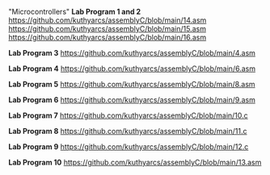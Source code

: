 "Microcontrollers" 
**Lab Program 1 and 2**
https://github.com/kuthyarcs/assemblyC/blob/main/14.asm
https://github.com/kuthyarcs/assemblyC/blob/main/15.asm
https://github.com/kuthyarcs/assemblyC/blob/main/16.asm

**Lab Program 3**
https://github.com/kuthyarcs/assemblyC/blob/main/4.asm

**Lab Program 4**
https://github.com/kuthyarcs/assemblyC/blob/main/6.asm

**Lab Program 5**
https://github.com/kuthyarcs/assemblyC/blob/main/8.asm

**Lab Program 6**
https://github.com/kuthyarcs/assemblyC/blob/main/9.asm

**Lab Program 7**
https://github.com/kuthyarcs/assemblyC/blob/main/10.c

**Lab Program 8**
https://github.com/kuthyarcs/assemblyC/blob/main/11.c

**Lab Program 9**
https://github.com/kuthyarcs/assemblyC/blob/main/12.c

**Lab Program 10**
https://github.com/kuthyarcs/assemblyC/blob/main/13.asm
